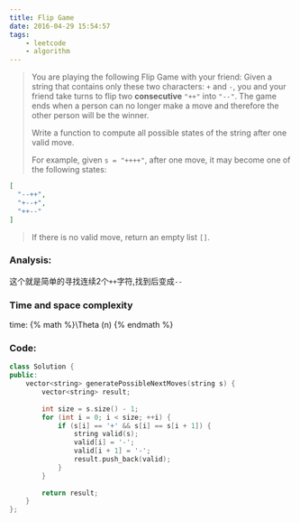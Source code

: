 ```yaml
---
title: Flip Game
date: 2016-04-29 15:54:57
tags: 
    - leetcode
    - algorithm
---
```

>You are playing the following Flip Game with your friend: Given a string that contains only these two characters: `+` and `-`, you and your friend take turns to flip two **consecutive** `"++"` into `"--"`. The game ends when a person can no longer make a move and therefore the other person will be the winner.
>
>Write a function to compute all possible states of the string after one valid move.
>
>For example, given `s = "++++"`, after one move, it may become one of the following states:
```json
[
  "--++",
  "+--+",
  "++--"
]
```
>If there is no valid move, return an empty list `[]`.
<!-- more -->
### Analysis:
这个就是简单的寻找连续2个`++`字符,找到后变成`--`
### Time and space complexity
time: {% math %}\Theta (n) {% endmath %}
### Code:
```cpp
class Solution {
public:
    vector<string> generatePossibleNextMoves(string s) {
        vector<string> result;
        
        int size = s.size() - 1;
        for (int i = 0; i < size; ++i) {
            if (s[i] == '+' && s[i] == s[i + 1]) {
                string valid(s);
                valid[i] = '-';
                valid[i + 1] = '-';
                result.push_back(valid);
            }
        }
        
        return result;
    }
};
```